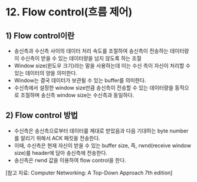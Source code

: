 # 12. Flow control(흐름 제어)
## 1) Flow control이란
+ 송신측과 수신측 사이의 데이터 처리 속도를 조절하여 송신측이 전송하는 데이터량이 수신측이 받을 수 있는 데이터량을 넘지 않도록 하는 조절
+ Window size(윈도우 크기)라는 말을 사용하는데 이는 수신 측이 자신이 처리할 수 있는 데이터의 양을 의미한다.
+ Window는 결국 데이터가 보관될 수 있는 buffer를 의미한다.
+ 수신측에서 설정한 window size만큼 송신측이 전송할 수 있는 데이터량을 동적으로 조절하며 송신측 window size는 수신측과 동일하다.

## 2) Flow control 방법
+ 수신측은 송신측으로부터 데이터를 제대로 받았음과 다음 기대하는 byte number를 알리기 위해서 ACK 패킷을 전송한다.
+ 이때, 수신측은 현재 자신이 받을 수 있는 buffer size, 즉, rwnd(receive window size)를 header에 담아 송신측에 전송한다.
+ 송신측은 rwnd 값을 이용하여 flow control을 한다.

[참고 자료: Computer Networking: A Top-Down Approach 7th edition]
